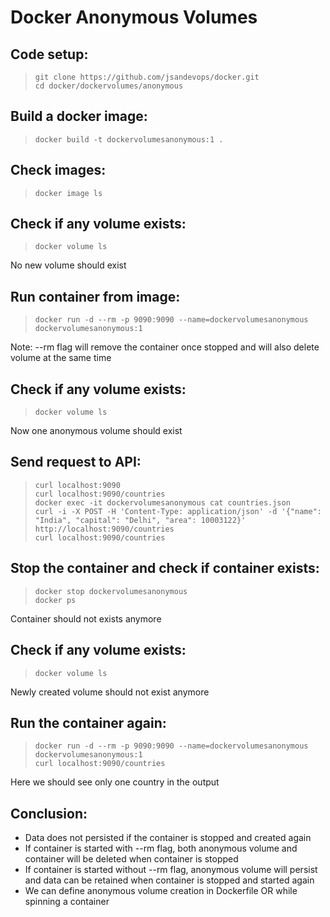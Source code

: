 # Docker Anonymous Volumes

## Code setup:

> ` git clone https://github.com/jsandevops/docker.git `  
> ` cd docker/dockervolumes/anonymous `  

## Build a docker image:  
> ` docker build -t dockervolumesanonymous:1 . `  
  
## Check images:
> ` docker image ls `  

## Check if any volume exists:
> ` docker volume ls `  

No new volume should exist

## Run container from image:
> ` docker run -d --rm -p 9090:9090 --name=dockervolumesanonymous dockervolumesanonymous:1 `  

Note: --rm flag will remove the container once stopped and will also delete volume at the same time

## Check if any volume exists:
> ` docker volume ls `  

Now one anonymous volume should exist

## Send request to API:
> ` curl localhost:9090 `  
> ` curl localhost:9090/countries `  
> ` docker exec -it dockervolumesanonymous cat countries.json `  
> ` curl -i -X POST -H 'Content-Type: application/json' -d '{"name": "India", "capital": "Delhi", "area": 10003122}' http://localhost:9090/countries `  
> ` curl localhost:9090/countries `  

## Stop the container and check if container exists:
> ` docker stop dockervolumesanonymous `  
> ` docker ps `  

Container should not exists anymore

## Check if any volume exists:
> ` docker volume ls `  

Newly created volume should not exist anymore

## Run the container again:
> ` docker run -d --rm -p 9090:9090 --name=dockervolumesanonymous dockervolumesanonymous:1 `  
> ` curl localhost:9090/countries `  

Here we should see only one country in the output

## **Conclusion:**
- Data does not persisted if the container is stopped and created again  
- If container is started with --rm flag, both anonymous volume and container will be deleted when container is stopped  
- If container is started without --rm flag, anonymous volume will persist and data can be retained when container is stopped and started again
- We can define anonymous volume creation in Dockerfile OR while spinning a container
